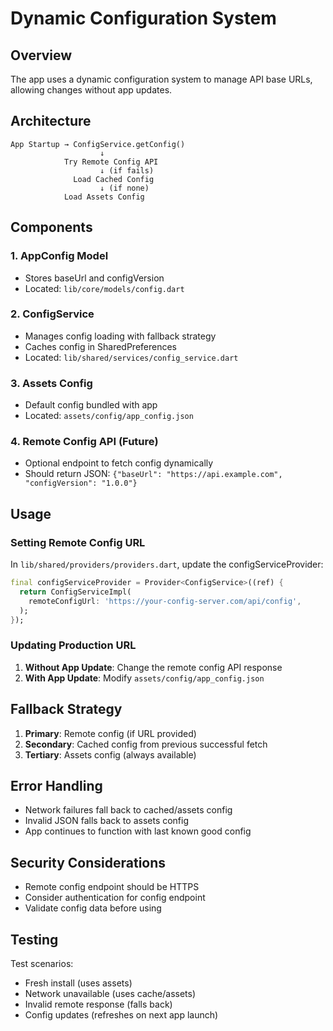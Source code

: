 # Dynamic Configuration System

## Overview

The app uses a dynamic configuration system to manage API base URLs, allowing changes without app updates.

## Architecture

```
App Startup → ConfigService.getConfig()
                    ↓
            Try Remote Config API
                    ↓ (if fails)
              Load Cached Config
                    ↓ (if none)
            Load Assets Config
```

## Components

### 1. AppConfig Model
- Stores baseUrl and configVersion
- Located: `lib/core/models/config.dart`

### 2. ConfigService
- Manages config loading with fallback strategy
- Caches config in SharedPreferences
- Located: `lib/shared/services/config_service.dart`

### 3. Assets Config
- Default config bundled with app
- Located: `assets/config/app_config.json`

### 4. Remote Config API (Future)
- Optional endpoint to fetch config dynamically
- Should return JSON: `{"baseUrl": "https://api.example.com", "configVersion": "1.0.0"}`

## Usage

### Setting Remote Config URL
In `lib/shared/providers/providers.dart`, update the configServiceProvider:

```dart
final configServiceProvider = Provider<ConfigService>((ref) {
  return ConfigServiceImpl(
    remoteConfigUrl: 'https://your-config-server.com/api/config',
  );
});
```

### Updating Production URL
1. **Without App Update**: Change the remote config API response
2. **With App Update**: Modify `assets/config/app_config.json`

## Fallback Strategy

1. **Primary**: Remote config (if URL provided)
2. **Secondary**: Cached config from previous successful fetch
3. **Tertiary**: Assets config (always available)

## Error Handling

- Network failures fall back to cached/assets config
- Invalid JSON falls back to assets config
- App continues to function with last known good config

## Security Considerations

- Remote config endpoint should be HTTPS
- Consider authentication for config endpoint
- Validate config data before using

## Testing

Test scenarios:
- Fresh install (uses assets)
- Network unavailable (uses cache/assets)
- Invalid remote response (falls back)
- Config updates (refreshes on next app launch)